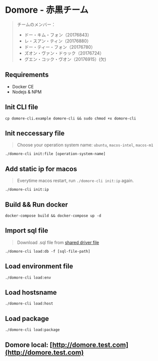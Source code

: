 # Domore - 赤黒チーム
> チームのメンバー：
> - ドー・キム・フォン（20176843）
> - レ・スアン・ティン（20176880）
> - ドー・ティー・フォン（20176780）
> - ズオン・ヴァン・ドゥック（20176724）
> - グエン・コック・ヴオン（20176915）(欠)
## Requirements
- Docker CE
- Nodejs & NPM
## Init CLI file
```
cp domore-cli.example domore-cli && sudo chmod +x domore-cli
```
## Init neccessary file
> Choose your operation system name: `ubuntu`, `macos-intel`, `macos-m1`
```
./domore-cli init:file [operation-system-name]
```
## Add static ip for macos
> Everytime macos restart, run `./domore-cli init:ip` again.
```
./domore-cli init:ip
```
## Build && Run docker
```
docker-compose build && docker-compose up -d
```
## Import sql file
> Download .sql file from [shared driver file](https://drive.google.com/file/d/1u7iDaLYDREO1Hx3ijMrKX_6pfI66jlIB/view?usp=sharing)
```
./domore-cli load:db -f [sql-file-path]
```
## Load environment file
```
./domore-cli load:env
```
## Load hostsname
```
./domore-cli load:host
```
## Load package
```
./domore-cli load:package
```
## Domore local: [http://domore.test.com](http://domore.test.com)
